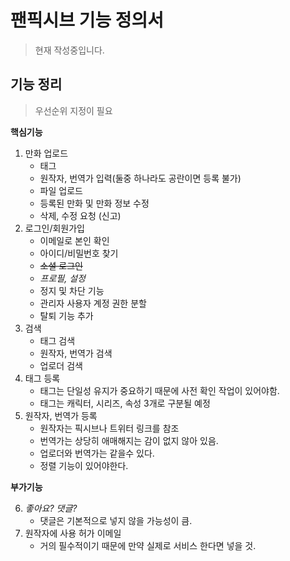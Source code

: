 # 팬픽시브 기능 정의서

> 현재 작성중입니다.

## 기능 정리

> 우선순위 지정이 필요

**핵심기능**

1. 만화 업로드
    - 태그
    - 원작자, 번역가 입력(둘중 하나라도 공란이면 등록 불가)
    - 파일 업로드
    - 등록된 만화 및 만화 정보 수정
    - 삭제, 수정 요청 (신고)
2. 로그인/회원가입
    - 이메일로 본인 확인
    - 아이디/비밀번호 찾기
    - ~~소셜 로그인~~
    - *프로필, 설정*
    - 정지 및 차단 기능
    - 관리자 사용자 계정 권한 분할
    - 탈퇴 기능 추가
3. 검색
    - 태그 검색
    - 원작자, 번역가 검색
    - 업로더 검색
4. 태그 등록
    - 태그는 단일성 유지가 중요하기 때문에 사전 확인 작업이 있어야함.
    - 태그는 캐릭터, 시리즈, 속성 3개로 구분될 예정
5. 원작자, 번역가 등록
    - 원작자는 픽시브나 트위터 링크를 참조
    - 번역가는 상당히 애매해지는 감이 없지 않아 있음.
    - 업로더와 번역가는 같을수 있다.
    - 정렬 기능이 있어야한다.

**부가기능**

6. *좋아요? 댓글?*
    - 댓글은 기본적으로 넣지 않을 가능성이 큼.
7. 원작자에 사용 허가 이메일
    - 거의 필수적이기 때문에 만약 실제로 서비스 한다면 넣을 것.